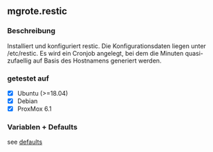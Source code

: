 ## mgrote.restic

### Beschreibung
Installiert und konfiguriert restic.
Die Konfigurationsdaten liegen unter /etc/restic.
Es wird ein Cronjob angelegt, bei dem die Minuten quasi-zufaellig auf Basis des Hostnamens generiert werden.
### getestet auf
- [X] Ubuntu (>=18.04)
- [X] Debian
- [X] ProxMox 6.1

### Variablen + Defaults
see [defaults](./defaults/main.yml)
